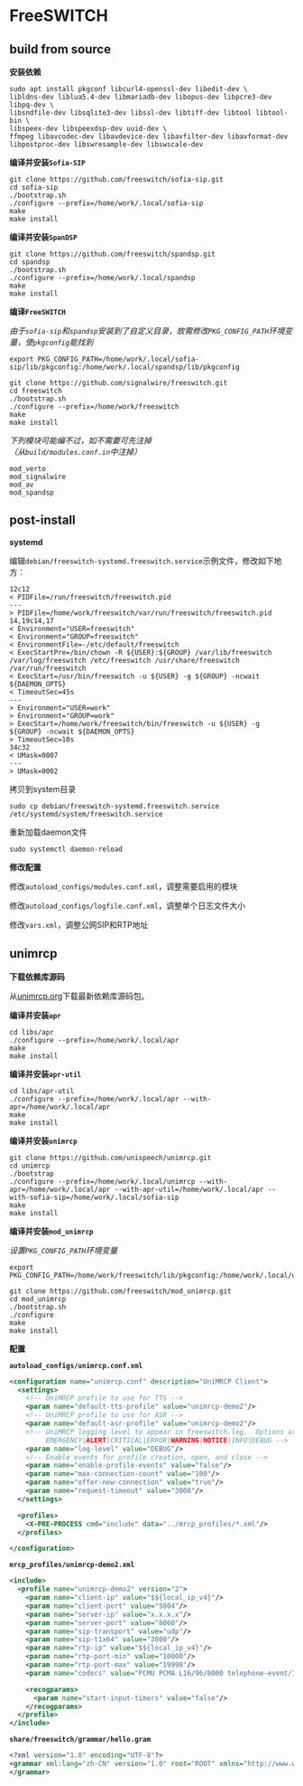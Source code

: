 # FreeSWITCH

## build from source

**安装依赖**

```
sudo apt install pkgconf libcurl4-openssl-dev libedit-dev \
libldns-dev liblua5.4-dev libmariadb-dev libopus-dev libpcre3-dev libpq-dev \
libsndfile-dev libsqlite3-dev libssl-dev libtiff-dev libtool libtool-bin \
libspeex-dev libspeexdsp-dev uuid-dev \
ffmpeg libavcodec-dev libavdevice-dev libavfilter-dev libavformat-dev libpostproc-dev libswresample-dev libswscale-dev
```

**编译并安装`Sofia-SIP`**

```
git clone https://github.com/freeswitch/sofia-sip.git
cd sofia-sip
./bootstrap.sh
./configure --prefix=/home/work/.local/sofia-sip
make
make install
```

**编译并安装`SpanDSP`**

```
git clone https://github.com/freeswitch/spandsp.git
cd spandsp
./bootstrap.sh
./configure --prefix=/home/work/.local/spandsp
make
make install
```

**编译`FreeSWITCH`**

*由于`sofia-sip`和`spandsp`安装到了自定义目录，故需修改`PKG_CONFIG_PATH`环境变量，使`pkgconfig`能找到*
```
export PKG_CONFIG_PATH=/home/work/.local/sofia-sip/lib/pkgconfig:/home/work/.local/spandsp/lib/pkgconfig
```

```
git clone https://github.com/signalwire/freeswitch.git
cd freeswitch
./bootstrap.sh
./configure --prefix=/home/work/freeswitch
make
make install
```

*下列模块可能编不过，如不需要可先注掉</br>
（从`build/modules.conf.in`中注掉）*
```
mod_verto
mod_signalwire
mod_av
mod_spandsp
```

## post-install

**systemd**

编辑`debian/freeswitch-systemd.freeswitch.service`示例文件，修改如下地方：
```
12c12
< PIDFile=/run/freeswitch/freeswitch.pid
---
> PIDFile=/home/work/freeswitch/var/run/freeswitch/freeswitch.pid
14,19c14,17
< Environment="USER=freeswitch"
< Environment="GROUP=freeswitch"
< EnvironmentFile=-/etc/default/freeswitch
< ExecStartPre=/bin/chown -R ${USER}:${GROUP} /var/lib/freeswitch /var/log/freeswitch /etc/freeswitch /usr/share/freeswitch /var/run/freeswitch
< ExecStart=/usr/bin/freeswitch -u ${USER} -g ${GROUP} -ncwait ${DAEMON_OPTS}
< TimeoutSec=45s
---
> Environment="USER=work"
> Environment="GROUP=work"
> ExecStart=/home/work/freeswitch/bin/freeswitch -u ${USER} -g ${GROUP} -ncwait ${DAEMON_OPTS}
> TimeoutSec=10s
34c32
< UMask=0007
---
> UMask=0002
```

拷贝到system目录
```
sudo cp debian/freeswitch-systemd.freeswitch.service /etc/systemd/system/freeswitch.service
```

重新加载daemon文件
```
sudo systemctl daemon-reload
```

**修改配置**

修改`autoload_configs/modules.conf.xml`，调整需要启用的模块

修改`autoload_configs/logfile.conf.xml`，调整单个日志文件大小

修改`vars.xml`，调整公网SIP和RTP地址

## unimrcp

**下载依赖库源码**

从[unimrcp.org](http://www.unimrcp.org/downloads/dependencies)下载最新依赖库源码包。

**编译并安装`apr`**

```
cd libs/apr
./configure --prefix=/home/work/.local/apr
make
make install
```

**编译并安装`apr-util`**

```
cd libs/apr-util
./configure --prefix=/home/work/.local/apr --with-apr=/home/work/.local/apr
make
make install
```

**编译并安装`unimrcp`**

```
git clone https://github.com/unispeech/unimrcp.git
cd unimrcp
./bootstrap
./configure --prefix=/home/work/.local/unimrcp --with-apr=/home/work/.local/apr --with-apr-util=/home/work/.local/apr --with-sofia-sip=/home/work/.local/sofia-sip
make
make install
```

**编译并安装`mod_unimrcp`**

*设置`PKG_CONFIG_PATH`环境变量*
```
export PKG_CONFIG_PATH=/home/work/freeswitch/lib/pkgconfig:/home/work/.local/unimrcp/lib/pkgconfig
```

```
git clone https://github.com/freeswitch/mod_unimrcp.git
cd mod_unimrcp
./bootstrap.sh
./configure
make
make install
```

**配置**

**`autoload_configs/unimrcp.conf.xml`**
```xml
<configuration name="unimrcp.conf" description="UniMRCP Client">
  <settings>
    <!-- UniMRCP profile to use for TTS -->
    <param name="default-tts-profile" value="unimrcp-demo2"/>
    <!-- UniMRCP profile to use for ASR -->
    <param name="default-asr-profile" value="unimrcp-demo2"/>
    <!-- UniMRCP logging level to appear in freeswitch.log.  Options are:
         EMERGENCY|ALERT|CRITICAL|ERROR|WARNING|NOTICE|INFO|DEBUG -->
    <param name="log-level" value="DEBUG"/>
    <!-- Enable events for profile creation, open, and close -->
    <param name="enable-profile-events" value="false"/>
    <param name="max-connection-count" value="100"/>
    <param name="offer-new-connection" value="true"/>
    <param name="request-timeout" value="3000"/>
  </settings>

  <profiles>
    <X-PRE-PROCESS cmd="include" data="../mrcp_profiles/*.xml"/>
  </profiles>

</configuration>
```

**`mrcp_profiles/unimrcp-demo2.xml`**
```xml
<include>
  <profile name="unimrcp-demo2" version="2">
    <param name="client-ip" value="$${local_ip_v4}"/>
    <param name="client-port" value="5804"/>
    <param name="server-ip" value="x.x.x.x"/>
    <param name="server-port" value="8060"/>
    <param name="sip-transport" value="udp"/>
    <param name="sip-t1x64" value="3000"/>
    <param name="rtp-ip" value="$${local_ip_v4}"/>
    <param name="rtp-port-min" value="10000"/>
    <param name="rtp-port-max" value="19998"/>
    <param name="codecs" value="PCMU PCMA L16/96/8000 telephone-event/101/8000"/>

    <recogparams>
      <param name="start-input-timers" value="false"/>
    </recogparams>
  </profile>
</include>
```

**`share/freeswitch/grammar/hello.gram`**
```xml
<?xml version="1.0" encoding="UTF-8"?>
<grammar xml:lang="zh-CN" version="1.0" root="ROOT" xmlns="http://www.w3.org/2001/06/grammar">
</grammar>
```
